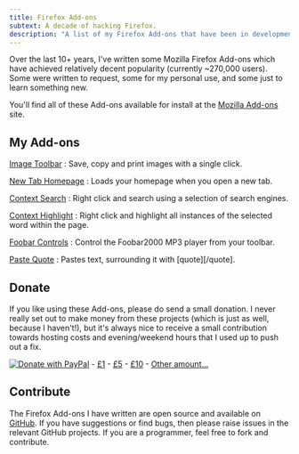 ```yaml
---
title: Firefox Add-ons
subtext: A decade of hacking Firefox.
description: "A list of my Firefox Add-ons that have been in development since 2004, the most popular of which are Image Toolbar, New Tab Homepage and Context Search."
---
```


Over the last 10+ years, I've written some Mozilla Firefox Add-ons which have
achieved relatively decent popularity (currently ~270,000 users). Some were 
written to request, some for my personal use, and some just to learn something 
new.

You'll find all of these Add-ons available for install at the
[Mozilla Add-ons][1] site.

My Add-ons
----------

[Image Toolbar][2]
: Save, copy and print images with a single click.

[New Tab Homepage][3]
: Loads your homepage when you open a new tab.

[Context Search][4]
: Right click and search using a selection of search engines.

[Context Highlight][5]
: Right click and highlight all instances of the selected word within the page. 

[Foobar Controls][6]
: Control the Foobar2000 MP3 player from your toolbar.

[Paste Quote][7]
: Pastes text, surrounding it with [quote][/quote].

Donate
------

If you like using these Add-ons, please do send a small donation. I never 
really set out to make money from these projects (which is just as well,
because I haven't!), but it's always nice to receive a small contribution
towards hosting costs and evening/weekend hours that I used up to push out 
a fix.

[![Donate with PayPal](/images/site/paypal-donate.gif)][8] - [£1][9] - 
[£5][10] - [£10][11] - [Other amount...][8]
 
Contribute
-----------

The Firefox Add-ons I have written are open source and available on
[GitHub][12]. If you have suggestions or find bugs, then please raise issues in
the relevant GitHub projects. If you are a programmer, feel free to fork and
contribute.

[1]: https://addons.mozilla.org/en-US/firefox/user/BenBasson/
[2]: /firefox-addons/imagetoolbar
[3]: /firefox-addons/newtabhomepage
[4]: /firefox-addons/contextsearch
[5]: /firefox-addons/contexthighlight
[6]: /firefox-addons/foobarcontrols
[7]: /firefox-addons/pastequote
[8]: http://goo.gl/p7YKIx
[9]: http://goo.gl/ebGIqb
[10]: http://goo.gl/kZn14r
[11]: http://goo.gl/QvL1If
[12]: https://github.com/benbasson/